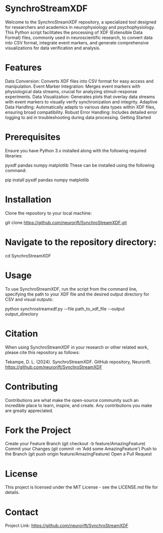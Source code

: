 # SynchroStreamXDF

Welcome to the SynchroStreamXDF repository, a specialized tool designed for researchers and academics in neurophysiology and psychophysiology. This Python script facilitates the processing of XDF (Extensible Data Format) files, commonly used in neuroscientific research, to convert data into CSV format, integrate event markers, and generate comprehensive visualizations for data verification and analysis.

# Features

Data Conversion: Converts XDF files into CSV format for easy access and manipulation.
Event Marker Integration: Merges event markers with physiological data streams, crucial for analyzing stimuli-response experiments.
Data Visualization: Generates plots that overlay data streams with event markers to visually verify synchronization and integrity.
Adaptive Data Handling: Automatically adapts to various data types within XDF files, ensuring broad compatibility.
Robust Error Handling: Includes detailed error logging to aid in troubleshooting during data processing.
Getting Started

# Prerequisites
Ensure you have Python 3.x installed along with the following required libraries:

pyxdf
pandas
numpy
matplotlib
These can be installed using the following command:

pip install pyxdf pandas numpy matplotlib

# Installation
Clone the repository to your local machine:

git clone https://github.com/neurorift/SynchroStreamXDF.git

# Navigate to the repository directory:
cd SynchroStreamXDF

# Usage
To use SynchroStreamXDF, run the script from the command line, specifying the path to your XDF file and the desired output directory for CSV and visual outputs:

python synchrostreamxdf.py --file path_to_xdf_file --output output_directory

# Citation

When using SynchroStreamXDF in your research or other related work, please cite this repository as follows:

Tekampe, D. L. (2024). SynchroStreamXDF. GitHub repository, Neurorift. https://github.com/neurorift/SynchroStreamXDF

# Contributing

Contributions are what make the open-source community such an incredible place to learn, inspire, and create. Any contributions you make are greatly appreciated.

# Fork the Project
Create your Feature Branch (git checkout -b feature/AmazingFeature)
Commit your Changes (git commit -m 'Add some AmazingFeature')
Push to the Branch (git push origin feature/AmazingFeature)
Open a Pull Request

# License

This project is licensed under the MIT License - see the LICENSE.md file for details.

# Contact

Project Link: https://github.com/neurorift/SynchroStreamXDF
